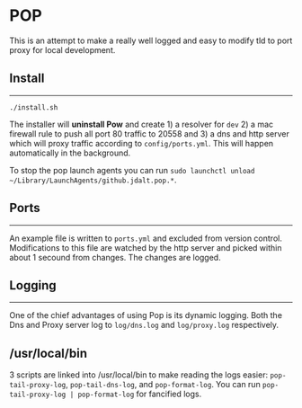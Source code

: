 # POP

This is an attempt to make a really well logged and easy to modify tld to port proxy for local development.

## Install
---

```
./install.sh
```

The installer will **uninstall Pow** and create 1) a resolver for `dev` 2) a mac firewall rule to push all port 80 traffic to 20558 and 3) a dns and http server which will proxy traffic according to `config/ports.yml`. This will happen automatically in the background.

To stop the pop launch agents you can run `sudo launchctl unload ~/Library/LaunchAgents/github.jdalt.pop.*`.


## Ports
---
An example file is written to `ports.yml` and excluded from version control. Modifications to this file are watched by the http server and picked within about 1 secound from changes. The changes are logged.


## Logging
---
One of the chief advantages of using Pop is its dynamic logging. Both the Dns and Proxy server log to `log/dns.log` and `log/proxy.log` respectively.

## /usr/local/bin
3 scripts are linked into /usr/local/bin to make reading the logs easier: `pop-tail-proxy-log`, `pop-tail-dns-log`, and `pop-format-log`. You can run `pop-tail-proxy-log | pop-format-log` for fancified logs.
